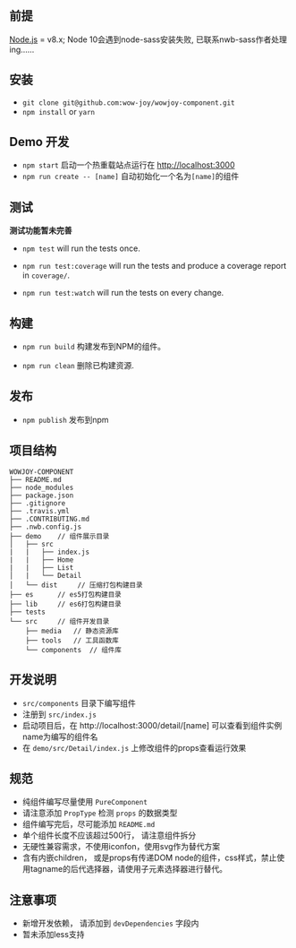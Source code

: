 ## 前提

[Node.js](http://nodejs.org/) = v8.x; Node 10会遇到node-sass安装失败, 已联系nwb-sass作者处理ing……

## 安装 

- `git clone git@github.com:wow-joy/wowjoy-component.git`
- `npm install` or  `yarn`

## Demo 开发

- `npm start` 启动一个热重载站点运行在 [http://localhost:3000](http://localhost:3000)
- `npm run create -- [name]` 自动初始化一个名为`[name]`的组件
## 测试
**测试功能暂未完善**
- `npm test` will run the tests once.

- `npm run test:coverage` will run the tests and produce a coverage report in `coverage/`.

- `npm run test:watch` will run the tests on every change.

## 构建

- `npm run build` 构建发布到NPM的组件。

- `npm run clean` 删除已构建资源.

## 发布
- `npm publish` 发布到npm

## 项目结构
```
WOWJOY-COMPONENT
├── README.md
├── node_modules
├── package.json
├── .gitignore
├── .travis.yml
├── .CONTRIBUTING.md
├── .nwb.config.js
├── demo    // 组件展示目录
│   ├── src
|   |   ├── index.js
|   |   ├── Home
|   |   ├── List
│   |   └── Detail
│   └── dist     // 压缩打包构建目录
├── es      // es5打包构建目录
├── lib     // es6打包构建目录
├── tests
└── src     // 组件开发目录
    ├── media   // 静态资源库
    ├── tools   // 工具函数库
    └── components  // 组件库
```
## 开发说明
- `src/components` 目录下编写组件
- 注册到 `src/index.js`
- 启动项目后，在 http://localhost:3000/detail/[name] 可以查看到组件实例 name为编写的组件名
- 在 `demo/src/Detail/index.js` 上修改组件的props查看运行效果

## 规范
- 纯组件编写尽量使用 `PureComponent`
- 请注意添加 `PropType` 检测 `props` 的数据类型
- 组件编写完后，尽可能添加 `README.md`
- 单个组件长度不应该超过500行， 请注意组件拆分
- 无硬性兼容需求，不使用iconfon，使用svg作为替代方案  
- 含有内嵌children， 或是props有传递DOM node的组件，css样式，禁止使用tagname的后代选择器，请使用子元素选择器进行替代。


## 注意事项
- 新增开发依赖， 请添加到 `devDependencies` 字段内
- 暂未添加less支持
